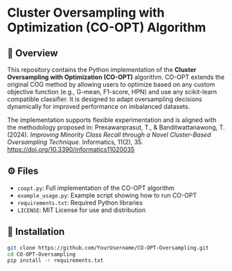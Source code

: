 # Cluster Oversampling with Optimization (CO-OPT) Algorithm

## 📌 Overview
This repository contains the Python implementation of the **Cluster Oversampling with Optimization (CO-OPT)** algorithm. CO-OPT extends the original COG method by allowing users to optimize based on any custom objective function (e.g., G-mean, F1-score, HPN) and use any scikit-learn compatible classifier. It is designed to adapt oversampling decisions dynamically for improved performance on imbalanced datasets.

The implementation supports flexible experimentation and is aligned with the methodology proposed in:
Prexawanprasut, T., & Banditwattanawong, T. (2024). *Improving Minority Class Recall through a Novel Cluster-Based Oversampling Technique*. Informatics, 11(2), 35. https://doi.org/10.3390/informatics11020035

## ⚙️ Files
- `coopt.py`: Full implementation of the CO-OPT algorithm
- `example_usage.py`: Example script showing how to run CO-OPT
- `requirements.txt`: Required Python libraries
- `LICENSE`: MIT License for use and distribution

## 🚀 Installation
```bash
git clone https://github.com/YourUsername/CO-OPT-Oversampling.git
cd CO-OPT-Oversampling
pip install -r requirements.txt

